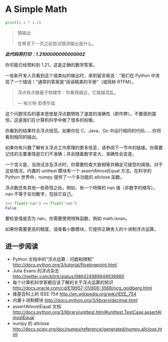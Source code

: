 # A Simple Math

```python
print(1.1 * 1.1)
```

> 猜输出
>
> 在移至下一页之前尝试猜测输出是什么。

***此代码将打印：1.2100000000000002***


你可能已经预料到 1.21，这是正确的数学答案。

一些新开发人员看到这个或类似的输出时，来到留言板说：“我们在 Python 中发现了一个错误！”通常的答案是“阅读精美的手册”（或简称 RTFM）。

> 浮点有点像量子物理学：你看得越近，它就越混乱。
>
> — 格兰特·爱德华兹

这个问题背后的基本思想是浮点数牺牲了速度的准确性（即作弊）。不要感到震惊。这是我们在计算机科学中做了很多的权衡。

你看到的结果符合浮点规范。如果你在 C、Java、Go 中运行相同的代码……你将看到相同的输出。

如果你有兴趣了解有关浮点工作原理的更多信息，请参阅下一节中的链接。你需要记住的主要事情是它们不准确；并且随着数字变大，准确性会变差。

一个含义是，当测试涉及浮点时，你需要检查大致相等并确定可接受的阈值。对于这些情况，内置的 unittest 模块有一个 assertAlmostEqual 方法。在科学的 Python 世界中，numpy 提供了一个多功能的 allclose 函数。

浮点数还有其他一些奇怪之处。例如，有一个特殊的 nan 值（非数字的缩写）。 nan 不等于任何数字，包括它自己。

```python
>>> float('nan') == float('nan')
False
```

要检查值是否为 nan，你需要使用特殊函数，例如 math.isnan。

如果你需要更高的精度，请查看小数模块，它提供正确舍入的十进制浮点运算。

## 进一步阅读

- Python 文档中的“浮点运算：问题和限制”
    http://docs.python.org/3/tutorial/floatingpoint.html
- Julia Evans 的浮点杂志
    http://twitter.com/b0rk/status/986424989648936960
- 每个计算机科学家都应该了解的关于浮点运算的知识
    http://docs.oracle.com/cd/E19957-01/806-3568/ncg_goldberg.html
- 维基百科上的 IEEE 754
    http://en.wikipedia.org/wiki/IEEE_754
- 内置十进制模块
    http://docs.python.org/3/library/decimal.html
- assertAlmostEqual 文档
    http://docs.python.org/3/library/unittest.html#unittest.TestCase.assertAlmostEqual
- numpy 的 allclose
    http://docs.scipy.org/doc/numpy/reference/generated/numpy.allclose.html